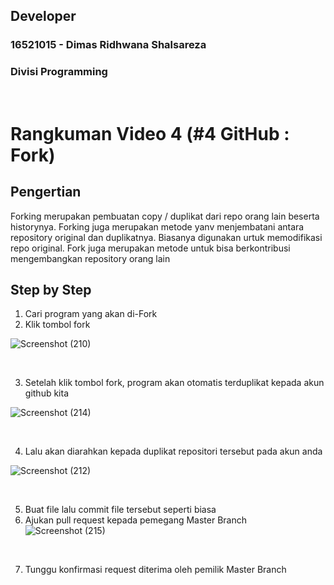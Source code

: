## Developer
### 16521015 - Dimas Ridhwana Shalsareza
### Divisi  Programming

<p>&nbsp;</p>

# Rangkuman Video 4 (#4 GitHub : Fork)
## Pengertian
Forking merupakan pembuatan copy / duplikat dari repo orang lain beserta historynya. Forking juga merupakan metode yanv menjembatani antara repository
original dan duplikatnya. Biasanya digunakan urtuk memodifikasi repo original. Fork juga merupakan metode untuk bisa berkontribusi mengembangkan repository orang lain

## Step by Step
1. Cari program yang akan di-Fork
2. Klik tombol fork

![Screenshot (210)](https://user-images.githubusercontent.com/88782280/153618687-8f0e9b70-f2c0-4a2a-abdd-65fd8746ea0e.png)
<p>&nbsp;</p>

3. Setelah klik tombol fork, program akan otomatis terduplikat kepada akun github kita

![Screenshot (214)](https://user-images.githubusercontent.com/88782280/153618765-f7f12a27-219d-45be-aa00-f9ee16b30b61.png)
<p>&nbsp;</p>

4. Lalu akan diarahkan kepada duplikat repositori tersebut pada akun anda

![Screenshot (212)](https://user-images.githubusercontent.com/88782280/153618806-69c59439-1b7e-4244-9691-257c8b0f6481.png)
<p>&nbsp;</p>

5. Buat file lalu commit file tersebut seperti biasa
6. Ajukan pull request kepada pemegang Master Branch
![Screenshot (215)](https://user-images.githubusercontent.com/88782280/153618891-563fc2cd-f621-4d47-96bf-7d922e4df84e.png)
<p>&nbsp;</p>

7. Tunggu konfirmasi request diterima oleh pemilik Master Branch

<p>&nbsp;</p>

